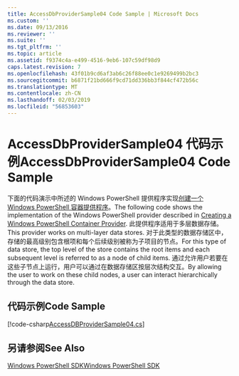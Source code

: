 ```yaml
---
title: AccessDbProviderSample04 Code Sample | Microsoft Docs
ms.custom: ''
ms.date: 09/13/2016
ms.reviewer: ''
ms.suite: ''
ms.tgt_pltfrm: ''
ms.topic: article
ms.assetid: f9374c4a-e499-4516-9eb6-107c59df98d9
caps.latest.revision: 7
ms.openlocfilehash: 43f01b9cd6af3ab6c26f88ee0c1e9269499b2bc3
ms.sourcegitcommit: b6871f21bd666f9cd71dd336bb3f844cf472b56c
ms.translationtype: MT
ms.contentlocale: zh-CN
ms.lasthandoff: 02/03/2019
ms.locfileid: "56853603"
---
```

# <a name="accessdbprovidersample04-code-sample"></a><span data-ttu-id="64116-102">AccessDbProviderSample04 代码示例</span><span class="sxs-lookup"><span data-stu-id="64116-102">AccessDbProviderSample04 Code Sample</span></span>

<span data-ttu-id="64116-103">下面的代码演示中所述的 Windows PowerShell 提供程序实现[创建一个 Windows PowerShell 容器提供程序](./creating-a-windows-powershell-container-provider.md)。</span><span class="sxs-lookup"><span data-stu-id="64116-103">The following code shows the implementation of the Windows PowerShell provider described in [Creating a Windows PowerShell Container Provider](./creating-a-windows-powershell-container-provider.md).</span></span> <span data-ttu-id="64116-104">此提供程序适用于多层数据存储。</span><span class="sxs-lookup"><span data-stu-id="64116-104">This provider works on multi-layer data stores.</span></span> <span data-ttu-id="64116-105">对于此类型的数据存储区中，存储的最高级别包含根项和每个后续级别被称为子项目的节点。</span><span class="sxs-lookup"><span data-stu-id="64116-105">For this type of data store, the top level of the store contains the root items and each subsequent level is referred to as a node of child items.</span></span> <span data-ttu-id="64116-106">通过允许用户若要在这些子节点上运行，用户可以通过在数据存储区按层次结构交互。</span><span class="sxs-lookup"><span data-stu-id="64116-106">By allowing the user to work on these child nodes, a user can interact hierarchically through the data store.</span></span>

## <a name="code-sample"></a><span data-ttu-id="64116-107">代码示例</span><span class="sxs-lookup"><span data-stu-id="64116-107">Code Sample</span></span>

[!code-csharp[AccessDBProviderSample04.cs](../../powershell-sdk-samples/SDK-2.0/csharp/AccessDBProviderSample04/AccessDBProviderSample04.cs#L11-L1635 "AccessDBProviderSample04.cs")]

## <a name="see-also"></a><span data-ttu-id="64116-108">另请参阅</span><span class="sxs-lookup"><span data-stu-id="64116-108">See Also</span></span>

[<span data-ttu-id="64116-109">Windows PowerShell SDK</span><span class="sxs-lookup"><span data-stu-id="64116-109">Windows PowerShell SDK</span></span>](../windows-powershell-reference.md)